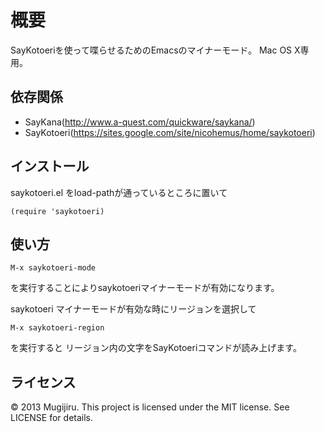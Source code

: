 概要
======================
SayKotoeriを使って喋らせるためのEmacsのマイナーモード。
Mac OS X専用。

依存関係
-------------
- SayKana(http://www.a-quest.com/quickware/saykana/)
- SayKotoeri(https://sites.google.com/site/nicohemus/home/saykotoeri)

インストール
------------
saykotoeri.el をload-pathが通っているところに置いて

    (require 'saykotoeri)

使い方
------

    M-x saykotoeri-mode

を実行することによりsaykotoeriマイナーモードが有効になります。

saykotoeri マイナーモードが有効な時にリージョンを選択して

    M-x saykotoeri-region

を実行すると
リージョン内の文字をSayKotoeriコマンドが読み上げます。


ライセンス
----------
&copy; 2013  Mugijiru. This project is licensed under the MIT license. See LICENSE for details.
